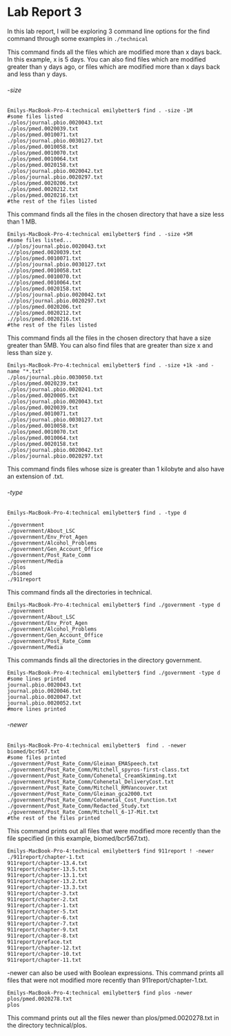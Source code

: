 # Lab Report 3
In this lab report, I will be exploring 3 command line options for the find command through some examples in `./technical`


This command finds all the files which are modified more than x days back. In this example, x is 5 days. You can also find files which are modified greater than y days ago, or files which are modified more than x days back and less than y days.

###### -size
```
Emilys-MacBook-Pro-4:technical emilybetter$ find . -size -1M
#some files listed
./plos/journal.pbio.0020043.txt
./plos/pmed.0020039.txt
./plos/pmed.0010071.txt
./plos/journal.pbio.0030127.txt
./plos/pmed.0010058.txt
./plos/pmed.0010070.txt
./plos/pmed.0010064.txt
./plos/pmed.0020158.txt
./plos/journal.pbio.0020042.txt
./plos/journal.pbio.0020297.txt
./plos/pmed.0020206.txt
./plos/pmed.0020212.txt
./plos/pmed.0020216.txt
#the rest of the files listed
```
This command finds all the files in the chosen directory that have a size less than 1 MB.

```
Emilys-MacBook-Pro-4:technical emilybetter$ find . -size +5M 
#some files listed...
.//plos/journal.pbio.0020043.txt
.//plos/pmed.0020039.txt
.//plos/pmed.0010071.txt
.//plos/journal.pbio.0030127.txt
.//plos/pmed.0010058.txt
.//plos/pmed.0010070.txt
.//plos/pmed.0010064.txt
.//plos/pmed.0020158.txt
.//plos/journal.pbio.0020042.txt
.//plos/journal.pbio.0020297.txt
.//plos/pmed.0020206.txt
.//plos/pmed.0020212.txt
.//plos/pmed.0020216.txt
#the rest of the files listed

```

This command finds all the files in the chosen directory that have a size greater than 5MB. You can also find files that are greater than size x and less than size y.


```
Emilys-MacBook-Pro-4:technical emilybetter$ find . -size +1k -and -name "*.txt"
./plos/journal.pbio.0030050.txt
./plos/pmed.0020239.txt
./plos/journal.pbio.0020241.txt
./plos/pmed.0020005.txt
./plos/journal.pbio.0020043.txt
./plos/pmed.0020039.txt
./plos/pmed.0010071.txt
./plos/journal.pbio.0030127.txt
./plos/pmed.0010058.txt
./plos/pmed.0010070.txt
./plos/pmed.0010064.txt
./plos/pmed.0020158.txt
./plos/journal.pbio.0020042.txt
./plos/journal.pbio.0020297.txt
```

This command finds files whose size is greater than 1 kilobyte and also have an extension of .txt.











###### -type
```
Emilys-MacBook-Pro-4:technical emilybetter$ find . -type d
.
./government
./government/About_LSC
./government/Env_Prot_Agen
./government/Alcohol_Problems
./government/Gen_Account_Office
./government/Post_Rate_Comm
./government/Media
./plos
./biomed
./911report
```
This command finds all the directories in technical. 

```
Emilys-MacBook-Pro-4:technical emilybetter$ find ./government -type d
./government
./government/About_LSC
./government/Env_Prot_Agen
./government/Alcohol_Problems
./government/Gen_Account_Office
./government/Post_Rate_Comm
./government/Media
```
This commands finds all the directories in the directory government.



```
Emilys-MacBook-Pro-4:technical emilybetter$ find ./government -type d
#some lines printed
journal.pbio.0020043.txt
journal.pbio.0020046.txt
journal.pbio.0020047.txt
journal.pbio.0020052.txt
#more lines printed 
```




###### -newer
```
Emilys-MacBook-Pro-4:technical emilybetter$  find . -newer biomed/bcr567.txt
#some files printed
./government/Post_Rate_Comm/Gleiman_EMASpeech.txt
./government/Post_Rate_Comm/Mitchell_spyros-first-class.txt
./government/Post_Rate_Comm/Cohenetal_CreamSkimming.txt
./government/Post_Rate_Comm/Cohenetal_DeliveryCost.txt
./government/Post_Rate_Comm/Mitchell_RMVancouver.txt
./government/Post_Rate_Comm/Gleiman_gca2000.txt
./government/Post_Rate_Comm/Cohenetal_Cost_Function.txt
./government/Post_Rate_Comm/Redacted_Study.txt
./government/Post_Rate_Comm/Mitchell_6-17-Mit.txt
#the rest of the files printed
```

This command prints out all files that were modified more recently than the file specified (in this example, biomed/bcr567.txt).


```
Emilys-MacBook-Pro-4:technical emilybetter$ find 911report ! -newer ./911report/chapter-1.txt
911report/chapter-13.4.txt
911report/chapter-13.5.txt
911report/chapter-13.1.txt
911report/chapter-13.2.txt
911report/chapter-13.3.txt
911report/chapter-3.txt
911report/chapter-2.txt
911report/chapter-1.txt
911report/chapter-5.txt
911report/chapter-6.txt
911report/chapter-7.txt
911report/chapter-9.txt
911report/chapter-8.txt
911report/preface.txt
911report/chapter-12.txt
911report/chapter-10.txt
911report/chapter-11.txt
```
-newer can also be used with Boolean expressions. This command prints all files that were not modified more recently than 911report/chapter-1.txt.


```
Emilys-MacBook-Pro-4:technical emilybetter$ find plos -newer plos/pmed.0020278.txt
plos
```
This command prints out all the files newer than plos/pmed.0020278.txt in the directory technical/plos.



